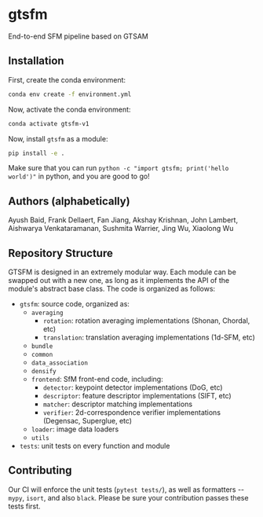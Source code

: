 # gtsfm
End-to-end SFM pipeline based on GTSAM

## Installation

First, create the conda environment:
```bash
conda env create -f environment.yml
```
Now, activate the conda environment:
```bash
conda activate gtsfm-v1
```

Now, install `gtsfm` as a module:
```bash
pip install -e .
```
Make sure that you can run `python -c "import gtsfm; print('hello world')"` in python, and you are good to go!

## Authors (alphabetically)

Ayush Baid, Frank Dellaert, Fan Jiang, Akshay Krishnan, John Lambert, Aishwarya Venkataramanan, Sushmita Warrier, Jing Wu, Xiaolong Wu

## Repository Structure

GTSFM is designed in an extremely modular way. Each module can be swapped out with a new one, as long as it implements the API of the module's abstract base class. The code is organized as follows:

- `gtsfm`: source code, organized as:
    - `averaging`
        - `rotation`: rotation averaging implementations (Shonan, Chordal, etc)
        - `translation`: translation averaging implementations (1d-SFM, etc)
    - `bundle`
    - `common`
    - `data_association`
    - `densify`
    - `frontend`: SfM front-end code, including:
        - `detector`: keypoint detector implementations (DoG, etc)
        - `descriptor`: feature descriptor implementations (SIFT, etc)
        - `matcher`: descriptor matching implementations
        - `verifier`: 2d-correspondence verifier implementations (Degensac, Superglue, etc)
    - `loader`: image data loaders
    - `utils`
- `tests`: unit tests on every function and module

## Contributing

Our CI will enforce the unit tests (`pytest tests/`), as well as formatters -- `mypy`, `isort`, and also `black`. Please be sure your contribution passes these tests first.
